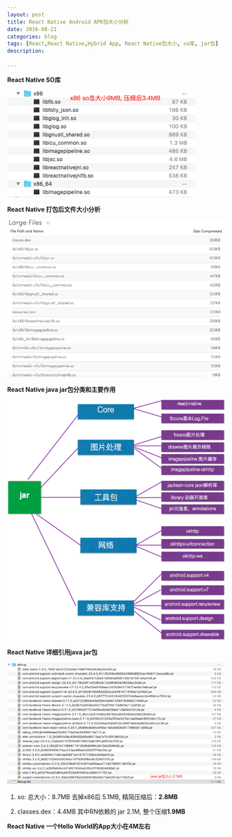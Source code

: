 ```yaml
---
layout: post
title: React Native Android APK包大小分析
date: 2016-08-21
categories: blog
tags: [React,React Native,Hybrid App, React Native包大小, so库, jar包]
description:

---
```



**React Native SO库**


 ![image](https://raw.githubusercontent.com/hubcarl/hubcarl.github.io/master/_posts/images/react/x86.png)

**React Native 打包后文件大小分析**

 ![image](https://raw.githubusercontent.com/hubcarl/hubcarl.github.io/master/_posts/images/react/apk-large-file.png)

**React Native java jar包分类和主要作用**

 ![image](https://raw.githubusercontent.com/hubcarl/hubcarl.github.io/master/_posts/images/react/rn-jar-desc.png)

**React Native 详细引用java jar包**

 ![image](https://raw.githubusercontent.com/hubcarl/hubcarl.github.io/master/_posts/images/react/RNjar.png)



1. so: 总大小：8.7MB  去掉x86后  5.1MB,   精简压缩后：**2.8MB**

2. classes.dex：4.4MB  其中RN依赖的 jar 2.1M,   整个压缩**1.9MB**

**React Native 一个Hello World的App大小在4M左右**
